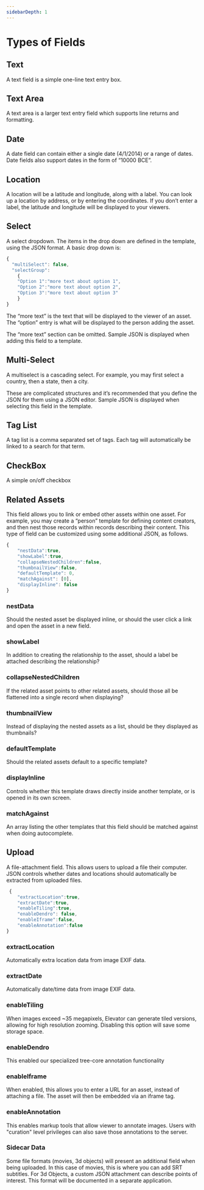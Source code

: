 ```yaml
---
sidebarDepth: 1
---
```


# Types of Fields

## Text
A text field is a simple one-line text entry box.

## Text Area
A text area is a larger text entry field which supports line returns and formatting.

## Date
A date field can contain either a single date (4/1/2014) or a range of dates.  Date fields also support dates in the form of “10000 BCE”.  

## Location
A location will be a latitude and longitude, along with a label.  You can look up a location by address, or by entering the coordinates.  If you don’t enter a label, the latitude and longitude will be displayed to your viewers.

## Select
A select dropdown.  The items in the drop down are defined in the template, using the JSON format.  A basic drop down is:

``` js
{
  "multiSelect": false,
  "selectGroup": 
    {
    "Option 1":"more text about option 1",
    "Option 2":"more text about option 2",
    "Option 3":"more text about option 3"
    }
}
```

The “more text” is the text that will be displayed to the viewer of an asset.  The “option” entry is what will be displayed to the person adding the asset.

The “more text” section can be omitted.    Sample JSON is displayed when adding this field to a template.

## Multi-Select
 A multiselect is a cascading select.  For example, you may first select a country, then a state, then a city.

These are complicated structures and it’s recommended that you define the JSON for them using a JSON editor.  Sample JSON is displayed when selecting this field in the template.

## Tag List
A tag list is a comma separated set of tags. Each tag will automatically be linked to a search for that term.

## CheckBox
A simple on/off checkbox

## Related Assets
This field allows you to link or embed other assets within one asset.  For example, you may create a “person” template for defining content creators, and then nest those records within records describing their content.  This type of field can be customized using some additional JSON, as follows.

``` js
{ 
    "nestData":true,
    "showLabel":true, 
    "collapseNestedChildren":false, 
    "thumbnailView":false, 
    "defaultTemplate": 0,
    "matchAgainst": [0], 
    "displayInline": false
}
```

### nestData

Should the nested asset be displayed inline, or should the user click a link and open the asset in a new field.

### showLabel

In addition to creating the relationship to the asset, should a label be attached describing the relationship?

### collapseNestedChildren

If the related asset points to other related assets, should those all be flattened into a single record when displaying?

### thumbnailView

Instead of displaying the nested assets as a list, should be they displayed as thumbnails?

### defaultTemplate

Should the related assets default to a specific template?

### displayInline

Controls whether this template draws directly inside another template, or is opened in its own screen.

### matchAgainst

An array listing the other templates that this field should be matched against when doing autocomplete.

## Upload
A file-attachment field.  This allows users to upload a file their computer.  JSON controls whether dates and locations should automatically be extracted from uploaded files.

``` js
 {
    "extractLocation":true, 
    "extractDate":true, 
    "enableTiling":true, 
    "enableDendro": false, 
    "enableIframe":false, 
    "enableAnnotation":false
}
```

### extractLocation
Automatically extra location data from image EXIF data.

### extractDate
Automatically date/time data from image EXIF data.

### enableTiling
When images exceed ~35 megapixels, Elevator can generate tiled versions, allowing for high resolution zooming. Disabling this option will save some storage space.

### enableDendro
This enabled our specialized tree-core annotation functionality

### enableIframe
When enabled, this allows you to enter a URL for an asset, instead of attaching a file. The asset will then be embedded via an iframe tag.

### enableAnnotation
This enables markup tools that allow viewer to annotate images. Users with "curation" level privileges can also save those annotations to the server. 


### Sidecar Data
Some file formats (movies, 3d objects) will present an additional field when being uploaded.  In this case of movies, this is where you can add SRT subtitles.  For 3d Objects, a custom JSON attachment can describe points of interest.  This format will be documented in a separate application.